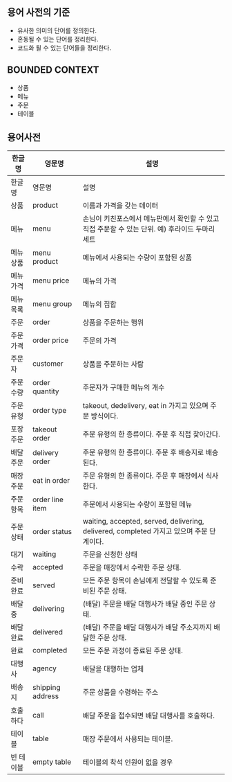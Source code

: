 ## 용어 사전의 기준
- 유사한 의미의 단어를 정의한다.
- 혼동될 수 있는 단어를 정리한다.
- 코드화 될 수 있는 단어들을 정리한다.

## BOUNDED CONTEXT
- 상품
- 메뉴
- 주문
- 테이블

## 용어사전
| 한글명 | 영문명 | 설명 |
| --- | --- | --- |
| 한글명 | 영문명 | 설명 |
| 상품 | product | 이름과 가격을 갖는 데이터 |
| 메뉴 | menu | 손님이 키친포스에서 메뉴판에서 확인할 수 있고 직접 주문할 수 있는 단위. 예) 후라이드 두마리 세트 |
| 메뉴 상품 | menu product | 메뉴에서 사용되는 수량이 포함된 상품 |
| 메뉴 가격 | menu price | 메뉴의 가격 |
| 메뉴 목록 | menu group | 메뉴의 집합 |
| 주문 | order | 상품을 주문하는 행위 |
| 주문 가격 | order price | 주문의 가격 |
| 주문자 | customer | 상품을 주문하는 사람 |
| 주문 수량 | order quantity | 주문자가 구매한 메뉴의 개수 |
| 주문 유형 | order type | takeout, dedelivery, eat in 가지고 있으며 주문 방식이다. |
| 포장 주문 | takeout order | 주문 유형의 한 종류이다. 주문 후 직접 찾아간다. |
| 배달 주문 | delivery order | 주문 유형의 한 종류이다. 주문 후 배송지로 배송된다. |
| 매장 주문 | eat in order | 주문 유형의 한 종류이다. 주문 후 매장에서 식사한다. |
| 주문 항목 | order line item | 주문에서 사용되는 수량이 포함된 메뉴 |
| 주문 상태 | order status | waiting, accepted, served, delivering, delivered, completed 가지고 있으며 주문 단계이다. |
| 대기 | waiting | 주문을 신청한 상태 |
| 수락 | accepted | 주문을 매장에서 수락한 주문 상태. |
| 준비 완료 | served | 모든 주문 항목이 손님에게 전달할 수 있도록 준비된 주문 상태. |
| 배달중 | delivering | (배달) 주문을 배달 대행사가 배달 중인 주문 상태. |
| 배달 완료 | delivered | (배달) 주문을 배달 대행사가 배달 주소지까지 배달한 주문 상태. |
| 완료 | completed | 모든 주문 과정이 종료된 주문 상태. |
| 대행사 | agency | 배달을 대행하는 업체 |
| 배송지 | shipping address | 주문 상품을 수령하는 주소 |
| 호출하다 | call | 배달 주문을 접수되면 배달 대행사를 호출하다. |
| 테이블 | table | 매장 주문에서 사용되는 테이블. |
| 빈 테이블 | empty table | 테이블의 착석 인원이 없을 경우 |